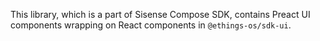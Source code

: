 This library, which is a part of Sisense Compose SDK,
contains Preact UI components wrapping on React components in `@ethings-os/sdk-ui`.
